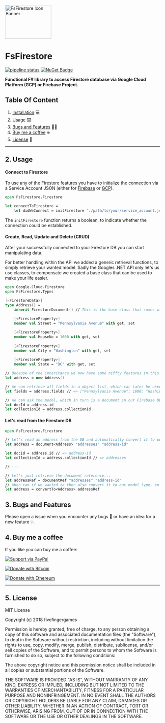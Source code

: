 <img src="https://raw.githubusercontent.com/mrbandler/FsFirestore/develop/Icons/FsFirestoreTransparentBanner.png" alt="FsFirestore Icon Banner" width="150" height="110"/>

# FsFirestore 

[![pipeline status](https://gitlab.com/mrbandler/FsFirestore/badges/master/pipeline.svg)](https://gitlab.com/mrbandler/FsFirestore/commits/master) [![NuGet Badge](https://buildstats.info/nuget/FsFirestore?includePreReleases=true)](https://www.nuget.org/packages/FsFirestore)

**Functional F# library to access Firestore database via Google Cloud Platform (GCP) or Firebase Project.**

## Table Of Content
1. [Installation](#1-installation) 💻
2. [Usage](#2-usage) ⌨️
3. [Bugs and Features](#3-bugs-and-features) 🐞💡
4. [Buy me a coffee](#4-buy-me-a-coffee) ☕
5. [License](#5-license) 📃

---

## 2. Usage

#### Connect to Firestore

To use any of the Firestore features you have to initialize the connection via a Service Account JSON (either for [Firebase](https://console.firebase.google.com/project/_/settings/serviceaccounts/adminsdk) or [GCP](https://cloud.google.com/docs/authentication/getting-started)).

```fsharp
open FsFirestore.Firestore

let connectToFirestore =
	let didWeConnect = initFirestore "./path/to/your/service_account.json"
```

The `initFirestore` function returns a boolean, to indicate whether the connection could be established.

#### Create, Read, Update and Delete (CRUD)

After your successfully connected to your Firestore DB you can start manipulating data.

For better handling within the API we added a generic retrieval functions, to simply retrieve your wanted model. Sadly the Googles .NET API only let's us use classes, to compensate we created a base class that can be used to make your life easier.

```fsharp
open Google.Cloud.Firestore
open FsFirestore.Types

[<FirestoreData>]
type Address() =
	inherit FirestoreDocument() // This is the base class that comes with FsFirestore
	
	[<FirestoreProperty>]
	member val Street = "Pennsylvania Avenue" with get, set

	[<FirestoreProperty>]
	member val HouseNo = 1600 with get, set
	
	[<FirestoreProperty>]
	member val City = "Washington" with get, set
	
	[<FirestoreProperty>]
	member val State = "DC" with get, set

// Because of the inheritance we now have some niffty features in this straight forward model class.
let address = new Address()

// We can retrieve all fields in a object list, which can later be used to query the DB.
let fields = address.fields // => ["Pennsylvania Avenue"; 1600; "Washington"; "DC"]

// We can ask the model, which in turn is a document in our Firebase DB which ID and Collection it belongs to, this is only true when retrieved via generic read function from FsFirestore.
let docId = address.id
let collectionId = address.collectionId
```

#### Let's read from the Firestore DB 

```fsharp
open FsFirestore.Firestore

// Let's read an address from the DB and automatically convert it to our model.
let address = document<Address> "addresses" "address-id"

let docId = address.id // => address-id
let collectionId = address.collectionId // => addresses

// ---

// Let's just retrieve the document reference...
let addressRef = documentRef "addresses" "address-id"
// When can if we wanted to then also convert it to our model type, so we would have the same as above.
let address = convertTo<Address> addressRef
```



## 3. Bugs and Features

Please open a issue when you encounter any bugs 🐞 or have an idea for a new feature 💡.

## 4. Buy me a coffee

If you like you can buy me a coffee:

[![Support via PayPal](https://cdn.rawgit.com/twolfson/paypal-github-button/1.0.0/dist/button.svg)](https://www.paypal.me/mrbandler/)

[![Donate with Bitcoin](https://en.cryptobadges.io/badge/big/3KGsDx52prxWciBkfNJYBkXaTJ6GUURP2c)](https://en.cryptobadges.io/donate/3KGsDx52prxWciBkfNJYBkXaTJ6GUURP2c)

[![Donate with Ethereum](https://en.cryptobadges.io/badge/big/0xd6Ffc89Bc87f7dFdf0ef1aefF956634d4B7451c8)](https://en.cryptobadges.io/donate/0xd6Ffc89Bc87f7dFdf0ef1aefF956634d4B7451c8)

---

## 5. License

MIT License

Copyright (c) 2018 fivefingergames

Permission is hereby granted, free of charge, to any person obtaining a copy
of this software and associated documentation files (the "Software"), to deal
in the Software without restriction, including without limitation the rights
to use, copy, modify, merge, publish, distribute, sublicense, and/or sell
copies of the Software, and to permit persons to whom the Software is
furnished to do so, subject to the following conditions:

The above copyright notice and this permission notice shall be included in all
copies or substantial portions of the Software.

THE SOFTWARE IS PROVIDED "AS IS", WITHOUT WARRANTY OF ANY KIND, EXPRESS OR
IMPLIED, INCLUDING BUT NOT LIMITED TO THE WARRANTIES OF MERCHANTABILITY,
FITNESS FOR A PARTICULAR PURPOSE AND NONINFRINGEMENT. IN NO EVENT SHALL THE
AUTHORS OR COPYRIGHT HOLDERS BE LIABLE FOR ANY CLAIM, DAMAGES OR OTHER
LIABILITY, WHETHER IN AN ACTION OF CONTRACT, TORT OR OTHERWISE, ARISING FROM,
OUT OF OR IN CONNECTION WITH THE SOFTWARE OR THE USE OR OTHER DEALINGS IN THE
SOFTWARE.
